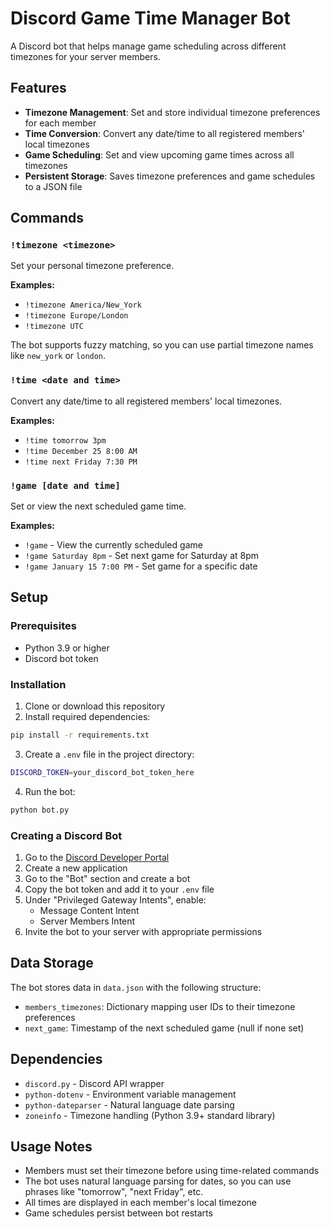 # Discord Game Time Manager Bot

A Discord bot that helps manage game scheduling across different timezones for your server members.

## Features

- **Timezone Management**: Set and store individual timezone preferences for each member
- **Time Conversion**: Convert any date/time to all registered members' local timezones
- **Game Scheduling**: Set and view upcoming game times across all timezones
- **Persistent Storage**: Saves timezone preferences and game schedules to a JSON file

## Commands

### `!timezone <timezone>`
Set your personal timezone preference.

**Examples:**
- `!timezone America/New_York`
- `!timezone Europe/London`
- `!timezone UTC`

The bot supports fuzzy matching, so you can use partial timezone names like `new_york` or `london`.

### `!time <date and time>`
Convert any date/time to all registered members' local timezones.

**Examples:**
- `!time tomorrow 3pm`
- `!time December 25 8:00 AM`
- `!time next Friday 7:30 PM`

### `!game [date and time]`
Set or view the next scheduled game time.

**Examples:**
- `!game` - View the currently scheduled game
- `!game Saturday 8pm` - Set next game for Saturday at 8pm
- `!game January 15 7:00 PM` - Set game for a specific date

## Setup

### Prerequisites
- Python 3.9 or higher
- Discord bot token

### Installation

1. Clone or download this repository
2. Install required dependencies:
```bash
pip install -r requirements.txt
```

3. Create a `.env` file in the project directory:
```bash
DISCORD_TOKEN=your_discord_bot_token_here
```

4. Run the bot:
```bash
python bot.py
```

### Creating a Discord Bot

1. Go to the [Discord Developer Portal](https://discord.com/developers/applications)
2. Create a new application
3. Go to the "Bot" section and create a bot
4. Copy the bot token and add it to your `.env` file
5. Under "Privileged Gateway Intents", enable:
   - Message Content Intent
   - Server Members Intent
6. Invite the bot to your server with appropriate permissions

## Data Storage

The bot stores data in `data.json` with the following structure:
- `members_timezones`: Dictionary mapping user IDs to their timezone preferences
- `next_game`: Timestamp of the next scheduled game (null if none set)

## Dependencies

- `discord.py` - Discord API wrapper
- `python-dotenv` - Environment variable management
- `python-dateparser` - Natural language date parsing
- `zoneinfo` - Timezone handling (Python 3.9+ standard library)

## Usage Notes

- Members must set their timezone before using time-related commands
- The bot uses natural language parsing for dates, so you can use phrases like "tomorrow", "next Friday", etc.
- All times are displayed in each member's local timezone
- Game schedules persist between bot restarts